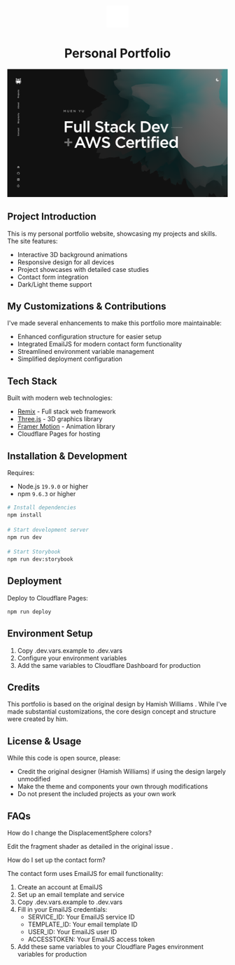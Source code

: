 <p align="center">
  <img src="/public/favicon.svg" width="50" alt="Logo" />
</p>
<h1 align="center">Personal Portfolio</h1>

[![Site preview](/public/site-preview.png)](https://me.mashiro.best)

## Project Introduction
This is my personal portfolio website, showcasing my projects and skills. The site features:
- Interactive 3D background animations
- Responsive design for all devices
- Project showcases with detailed case studies
- Contact form integration
- Dark/Light theme support

## My Customizations & Contributions
I've made several enhancements to make this portfolio more maintainable:
- Enhanced configuration structure for easier setup
- Integrated EmailJS for modern contact form functionality
- Streamlined environment variable management
- Simplified deployment configuration

## Tech Stack
Built with modern web technologies:
- [Remix](https://remix.run/) - Full stack web framework
- [Three.js](https://threejs.org/) - 3D graphics library
- [Framer Motion](https://www.framer.com/motion/) - Animation library
- Cloudflare Pages for hosting

## Installation & Development

Requires:
- Node.js `19.9.0` or higher
- npm `9.6.3` or higher

```bash
# Install dependencies
npm install

# Start development server
npm run dev

# Start Storybook
npm run dev:storybook
```

## Deployment
Deploy to Cloudflare Pages:
```bash
npm run deploy
```

## Environment Setup
1. Copy .dev.vars.example to .dev.vars
2. Configure your environment variables
3. Add the same variables to Cloudflare Dashboard for production

## Credits
This portfolio is based on the original design by Hamish Williams . While I've made substantial customizations, the core design concept and structure were created by him.

## License & Usage
While this code is open source, please:

- Credit the original designer (Hamish Williams) if using the design largely unmodified
- Make the theme and components your own through modifications
- Do not present the included projects as your own work
## FAQs
How do I change the DisplacementSphere colors?

Edit the fragment shader as detailed in the original issue .

How do I set up the contact form?

The contact form uses EmailJS for email functionality:

1. Create an account at EmailJS
2. Set up an email template and service
3. Copy .dev.vars.example to .dev.vars
4. Fill in your EmailJS credentials:
   - SERVICE_ID: Your EmailJS service ID
   - TEMPLATE_ID: Your email template ID
   - USER_ID: Your EmailJS user ID
   - ACCESSTOKEN: Your EmailJS access token
5. Add these same variables to your Cloudflare Pages environment variables for production